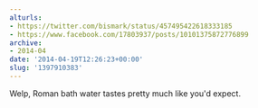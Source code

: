 ```yaml
---
alturls:
- https://twitter.com/bismark/status/457495422618333185
- https://www.facebook.com/17803937/posts/10101375872776899
archive:
- 2014-04
date: '2014-04-19T12:26:23+00:00'
slug: '1397910383'
---
```


Welp, Roman bath water tastes pretty much like you'd expect.


